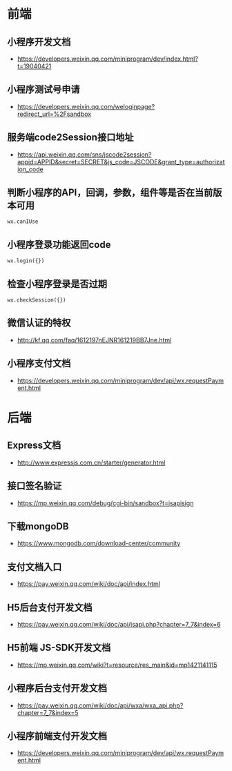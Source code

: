 # 前端
## 小程序开发文档
* https://developers.weixin.qq.com/miniprogram/dev/index.html?t=19040421

## 小程序测试号申请
* https://developers.weixin.qq.com/weloginpage?redirect_url=%2Fsandbox

## 服务端code2Session接口地址
* https://api.weixin.qq.com/sns/jscode2session?appid=APPID&secret=SECRET&js_code=JSCODE&grant_type=authorization_code

## 判断小程序的API，回调，参数，组件等是否在当前版本可用
`wx.canIUse`

## 小程序登录功能返回code
`wx.login({})`

## 检查小程序登录是否过期
`wx.checkSession({})`

## 微信认证的特权
* http://kf.qq.com/faq/1612197nEJNR161219BB7Jne.html

## 小程序支付文档
* https://developers.weixin.qq.com/miniprogram/dev/api/wx.requestPayment.html

# 后端
## Express文档
* http://www.expressjs.com.cn/starter/generator.html

## 接口签名验证
* https://mp.weixin.qq.com/debug/cgi-bin/sandbox?t=jsapisign

## 下载mongoDB
* https://www.mongodb.com/download-center/community

## 支付文档入口
* https://pay.weixin.qq.com/wiki/doc/api/index.html

## H5后台支付开发文档
* https://pay.weixin.qq.com/wiki/doc/api/jsapi.php?chapter=7_7&index=6

## H5前端 JS-SDK开发文档
* https://mp.weixin.qq.com/wiki?t=resource/res_main&id=mp1421141115

## 小程序后台支付开发文档
* https://pay.weixin.qq.com/wiki/doc/api/wxa/wxa_api.php?chapter=7_7&index=5

## 小程序前端支付开发文档
* https://developers.weixin.qq.com/miniprogram/dev/api/wx.requestPayment.html
